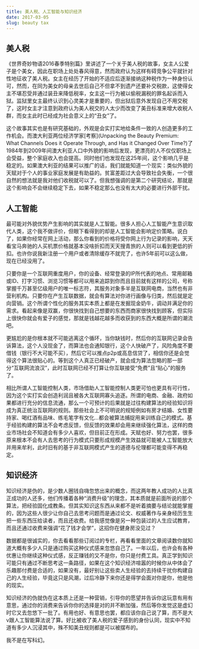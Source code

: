 ```yaml
---
title: 美人税、人工智能与知识经济
date: 2017-03-05
slug: beauty tax
---
```


## 美人税

《世界奇妙物语2016春季特别篇》里讲述了一个关于美人税的故事，女主人公爱子是个美女，因此在职场上处处春风得意，然而政府认为这样有碍竞争公平就针对性地征收了美人税。女主在经历了开始的不适应后逐渐接纳这种税作为一种身份认可，然而，在同为美女的母亲去世后自己不但拿不到遗产还要补交税款，这使得女主不堪忍受并通过装丑来降低税率，女主这一行为被以偷税漏税的罪名起诉而入狱。监狱里女主最终认识到心灵美才是重要的，但出狱后意外发现自己不用交税了，这时女主才注意到政府认为美人税交的人太少而改变了美丑标准来增大收税人群，而女主此时已经成为社会意义上的“丑女”了。

这个故事其实也是有研究基础的，外观是会实打实地给条件一致的人创造更多的工作机会。而澳大利亚两位经济学家[考察](Unpacking the Beauty Premium: What Channels Does it Operate Through, and Has it Changed Over Time?)了1984年到2009年间澳大利亚人口中外貌的影响后发现，更漂亮的人不仅仅职场上会受益，整个家庭收入也会提高。同时他们也发现在这25年间，这个影响几乎是稳定的。如果澳大利亚的结果可以推广的话，我们就能知道一个现实：类似外貌的天赋对于个人的事业家庭发展是有助益的。贫富差距过大会导致社会失衡，一个很自然的想法就是我对他们收税就可以了。但我想强调的是第二个研究结论，那就是这个影响会不会继续稳定下去，如果不稳定那么也没有太大的必要进行外部干扰。

## 人工智能

最可能对外貌优势产生影响的其实就是人工智能。很多人担心人工智能产生意识取代人类，这个我不做评价，但眼下看得到的却是人工智能会影响定价策略。说白了，如果你经常在网上活动，那么你看到的价格将受你网上行为记录的影响，天天看宝马奔驰的人买机票价格就基本没啥折扣而天天搜青旅的人则可以看到更低的折扣。也许你说我新注册一个用户或者清除缓存不就完了，也许5年前可以这么做，现在已经没用了。

只要你是一个互联网重度用户，你的设备、经常登录的IP所代表的地点、常用邮箱或ID、打字习惯、浏览习惯等都可以用来追踪到你而且目前就有这样的公司，号称掌握千万甚至亿级用户的唯一标志符，其服务对象多半是互联网电商，当然也有非营利机构。只要你在产生互联数据，就会有算法对你进行画像与归类，然后就是定向营销。这个所谓个性化的服务其实本质上都是在发掘现金奶牛，调动并满足你的需求。看起来像是双赢，你很快找到自己想要的东西而商家很快找到顾客，但实际上很快你就会有爱子的感觉，那就是钱越花越多而收获到的东西大概是所谓的潮流吧。

更尴尬的是你根本就不可能逃离这个循环，当你缺钱时，然后你的互联网记录会告诉算法，这个人没现金了，而算法也会通知银行，这个人快破产了，风险角度不要借钱（银行不大可能不买），然后它可以推点p2p或高息信贷了，相信你还是会觉得这个算法很贴心的。等到这个人真正已经破产，就会成为算法忽略的那一部分“互联网流浪汉”，此时互联网已经不打算让你互联接受“免费”且“贴心”的服务了。

相比所谓人工智能控制人类，市场借助人工智能控制人类更可怕也更具有可行性，因为这个实打实会创造利润且被各大互联网寡头追逐。所谓的电商、金融、政府如果都进行充分的信息流通，那么一个可预计的后果就是过往构建算法的经验知识将成为真正统治互联网的规则。那些社会上不可明说的规矩例如有房才结婚、女性要持家、喝红酒有品味、练毛笔字有文化…都会被算法捕捉用来训练自己的模式。基于经验构建的算法不会考虑反馈，但反馈的效果却会用来继续强化算法，这样的商业市场社会不知道会有多少人喜欢，但目前正在形成。天赋也好、努力也罢，很多原来根本不会有人去思考的行为模式只要形成规模产生效益就可能被人工智能放大并用来牟利，此时旧有的基于非互联网模式产生的道德与伦理都可能变得不再稳定。

## 知识经济

知识经济是伪的，是少数人圈钱自嗨忽悠出来的概念，而这两年教人成功的人比真正成功的人还多，他们传播着各种“消费升级”的理念，其本质就是前面所说的那个算法，把经验固化成教条。但其实知识这东西从来都不是听着摘要与结论就能掌握的，因为这些人很少让你自己去思考问题而是通过论文、权威著作与亲身经历生生把一些东西压给读者，而且还收费。给我感觉像是另一种包装过的人生应试教育，而且还通过收费来强调“花了钱才会学”，这招你在健身房没见过？

数据都是很诚实的，你去看看那些订阅过的专栏，再看看里面的文章阅读数你就知道大概有多少人只是通过购买这种仪式感来忽悠自己了。一年以后，也许会有各种优惠让你继续这种仪式感，反正赚钱的又不是你，你只是付费工具。真正学到知识可能只有通过不断思考这一条路径，如果在这个知识经济喧嚣的时候你从中体会了乐趣那付费是合适的，如果没有，最好别让这些卖人生经验的去持续干扰你构建自己的人生经验，毕竟这只是风潮，过后冷静下来你还是得学会面对你是你，他是他的现实。

知识经济的伪就伪在这本质上还是一种营销，引导你的愿望并告诉你这玩意有用有意思，通过你的消费来告诉你你的选择是对的并不断加强，然后等你发觉这是虚幻时它又去忽悠下一批了。有用也好、有意思也罢，都应该你自己说了算，而不是大v跟人工智能算法说了算。好比被收了美人税的爱子感到的身份认同，现实中不知道有多少人沉浸其中，殊不知美丑规则都是可以被摆布的。

我不是在写科幻。

